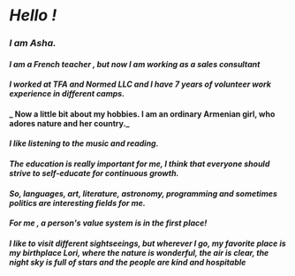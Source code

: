 #   _Hello !_
### _I am Asha._ ###
#### _I am a French teacher , but now I am working as a sales consultant_ ####
#### _I worked at TFA and Normed LLC and I have 7 years of volunteer work experience in different camps._ ####
#### _ Now a little bit about my hobbies. I am an ordinary Armenian girl, who adores nature and her country._ ####
#### _I like listening to the music and reading._ ####
#### _The education is really important for me, I think that everyone should strive to self-educate for continuous growth._ ####
#### _So, languages, art, literature, astronomy, programming and sometimes politics are interesting fields for me._ ####
#### _For me , a person's value system is in the first place!_ ####
#### _I like to visit different sightseeings, but wherever I go, my favorite place is my birthplace Lori, where the nature is wonderful, the air is clear, the night sky is full of stars and the people are kind and hospitable_ ####
